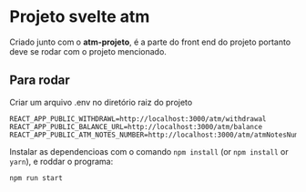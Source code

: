 # Projeto svelte atm

Criado junto com  o __atm-projeto__, é a parte do front end do projeto portanto deve se rodar com o projeto mencionado.


## Para rodar

Criar um arquivo .env no diretório raiz do projeto 
```
REACT_APP_PUBLIC_WITHDRAWL=http://localhost:3000/atm/withdrawal
REACT_APP_PUBLIC_BALANCE_URL=http://localhost:3000/atm/balance
REACT_APP_PUBLIC_ATM_NOTES_NUMBER=http://localhost:3000/atm/atmNotesNumber

```

Instalar as dependencioas com o comando  `npm install` (or `npm install` or `yarn`), e roddar o programa:

```bash
npm run start


